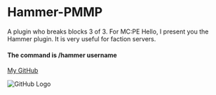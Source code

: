 # Hammer-PMMP
A plugin who breaks blocks 3 of 3. For MC:PE
Hello, I present you the Hammer plugin.
It is very useful for faction servers.
#### The command is /hammer username
[My GitHub](http://github.com/georgianYT)



![GitHub Logo](https://media.discordapp.net/attachments/429004908629327873/503344460651036692/image0.png?)
